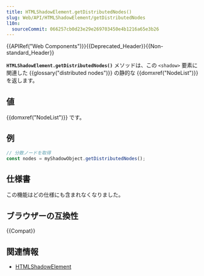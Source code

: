 ```yaml
---
title: HTMLShadowElement.getDistributedNodes()
slug: Web/API/HTMLShadowElement/getDistributedNodes
l10n:
  sourceCommit: 066257cb0d23e29e269703450e4b1216a65e3b26
---
```


{{APIRef("Web Components")}}{{Deprecated_Header}}{{Non-standard_Header}}

**`HTMLShadowElement.getDistributedNodes()`** メソッドは、この `<shadow>` 要素に関連した {{glossary("distributed nodes")}} の静的な {{domxref("NodeList")}} を返します。

## 値

{{domxref("NodeList")}} です。

## 例

```js
// 分散ノードを取得
const nodes = myShadowObject.getDistributedNodes();
```

## 仕様書

この機能はどの仕様にも含まれなくなりました。

## ブラウザーの互換性

{{Compat}}

## 関連情報

- [HTMLShadowElement](/ja/docs/Web/API/HTMLShadowElement)
